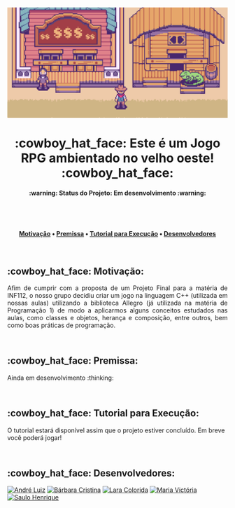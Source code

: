 <h1 align="center">
  <img alt="Banner" title="Banner" src="./assets/banner.png" />
  <br><br>
  :cowboy_hat_face: Este é um Jogo RPG ambientado no velho oeste! :cowboy_hat_face:
</h1>

<h4 align="center"> :warning: Status do Projeto: Em desenvolvimento :warning:</h5>
<h1></h1><br>

<h4 align="center">
 <a href="#motivacao">Motivação</a> •
 <a href="#premissa">Premissa</a> • 
 <a href="#tutorial">Tutorial para Execução</a> • 
 <a href="#devs">Desenvolvedores</a>
</h4><br>


<h2 id="motivacao">:cowboy_hat_face: Motivação:</h3>
<p align="justify"> Afim de cumprir com a proposta de um Projeto Final para a matéria de INF112, o nosso grupo decidiu criar um jogo na linguagem C++ (utilizada em nossas aulas) utilizando a biblioteca Allegro (já utilizada na matéria de Programação 1) de modo a aplicarmos alguns conceitos estudados nas aulas, como classes e objetos, herança e composição, entre outros, bem como boas práticas de programação.</p>
<br>

<h2 id="premissa">:cowboy_hat_face: Premissa:</h3>
<p> Ainda em desenvolvimento :thinking:</p>
<br>

<h2 id="tutorial">:cowboy_hat_face: Tutorial para Execução:</h3>
<p> O tutorial estará disponível assim que o projeto estiver concluído. Em breve você poderá jogar! </p>
<br>

<h2 id="devs">:cowboy_hat_face: Desenvolvedores:</h3>
<a href="https://github.com/andrefeijosantos"><img alt="André Luiz" title="André Luiz" src="https://user-images.githubusercontent.com/92737180/155859397-1b3ea701-f098-45c8-822a-6ca773ec52c8.png"></a>
<a href="https://github.com/barbcristina"><img alt="Bárbara Cristina" title="Bárbara Cristina" src="https://user-images.githubusercontent.com/92737180/155859414-82c46baa-a4d4-4d7e-af15-d9314aa7bae3.png"></a>
<a href="https://github.com/laracolorida"><img alt="Lara Colorida" title="Lara Colorida" src="https://user-images.githubusercontent.com/92737180/155859416-edf4d200-608d-4564-a8d2-943c25eb775c.png"></a>
<a href="https://github.com/mvictoriaufv25"><img alt="Maria Victória" title="Maria Victória" src="https://user-images.githubusercontent.com/92737180/155859470-7748a1de-0fcc-47a2-9cb2-2673232c4c1f.png"></a>
<a href="https://github.com/Saulinhohh"><img alt="Saulo Henrique" title="Saulo Henrique" src="https://user-images.githubusercontent.com/92737180/155859419-4415a4f3-2113-463f-8bef-02612f37f1f4.png"></a>
